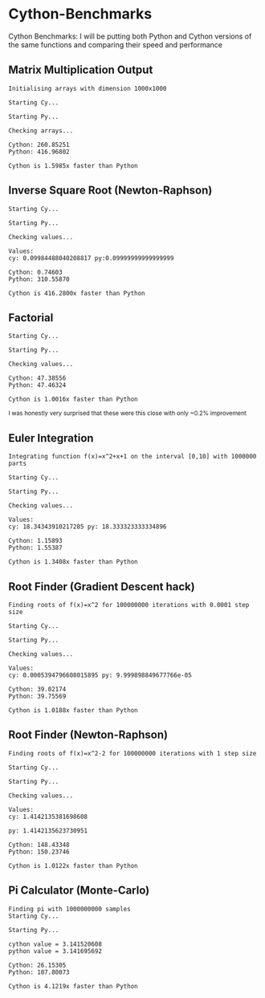 # Cython-Benchmarks
Cython Benchmarks: I will be putting both Python and Cython versions of the same functions and comparing their speed and performance

## Matrix Multiplication Output

```
Initialising arrays with dimension 1000x1000

Starting Cy...

Starting Py...

Checking arrays...

Cython: 260.85251
Python: 416.96802

Cython is 1.5985x faster than Python
```

## Inverse Square Root (Newton-Raphson)

```
Starting Cy...

Starting Py...

Checking values...

Values:
cy: 0.09984488040208817 py:0.09999999999999999

Cython: 0.74603
Python: 310.55870

Cython is 416.2800x faster than Python
```

## Factorial

```
Starting Cy...

Starting Py...

Checking values...

Cython: 47.38556
Python: 47.46324

Cython is 1.0016x faster than Python
```
<sub>I was honestly very surprised that these were this close with only ~0.2% improvement</sub>

## Euler Integration

```
Integrating function f(x)=x^2+x+1 on the interval [0,10] with 1000000 parts

Starting Cy...

Starting Py...

Checking values...

Values:
cy: 18.34343910217285 py: 18.333323333334896

Cython: 1.15893
Python: 1.55387

Cython is 1.3408x faster than Python
```

## Root Finder (Gradient Descent hack)

```
Finding roots of f(x)=x^2 for 100000000 iterations with 0.0001 step size

Starting Cy...

Starting Py...

Checking values...

Values:
cy: 0.0005394796608015895 py: 9.999898849677766e-05

Cython: 39.02174
Python: 39.75569

Cython is 1.0188x faster than Python
```

## Root Finder (Newton-Raphson)

```
Finding roots of f(x)=x^2-2 for 100000000 iterations with 1 step size

Starting Cy...

Starting Py...

Checking values...

Values:
cy: 1.4142135381698608

py: 1.4142135623730951

Cython: 148.43348
Python: 150.23746

Cython is 1.0122x faster than Python
```

## Pi Calculator (Monte-Carlo)

```
Finding pi with 1000000000 samples
Starting Cy...

Starting Py...

cython value = 3.141520608
python value = 3.141695692

Cython: 26.15305
Python: 107.80073

Cython is 4.1219x faster than Python
```

